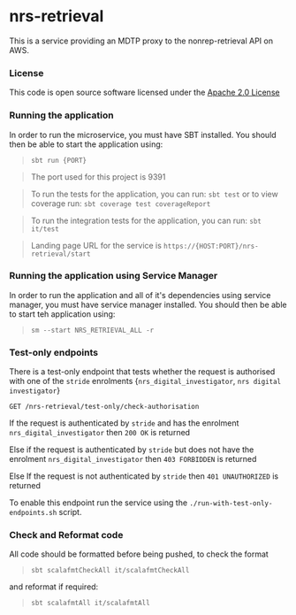 # nrs-retrieval

This is a service providing an MDTP proxy to the nonrep-retrieval API on AWS.

### License

This code is open source software licensed under the [Apache 2.0 License]("http://www.apache.org/licenses/LICENSE-2.0.html")


### Running the application

In order to run the microservice, you must have SBT installed. You should then be able to start the application using:

> ```sbt run {PORT}```

> The port used for this project is 9391

> To run the tests for the application, you can run: ```sbt test```
> or to view coverage run: ```sbt coverage test coverageReport```

> To run the integration tests for the application, you can run: ```sbt it/test```

> Landing page URL for the service is ```https://{HOST:PORT}/nrs-retrieval/start```

### Running the application using Service Manager

In order to run the application and all of it's dependencies using service manager, you must have service manager installed.
You should then be able to start teh application using:

> ```sm --start NRS_RETRIEVAL_ALL -r```

### Test-only endpoints

There is a test-only endpoint that tests whether the request is authorised with one of the `stride` enrolments 
{`nrs_digital_investigator`, `nrs digital investigator`}

`GET /nrs-retrieval/test-only/check-authorisation`

If the request is authenticated by `stride` and has the enrolment `nrs_digital_investigator` then `200 OK` is returned

Else if the request is authenticated by `stride` but does not have the enrolment `nrs_digital_investigator` then `403 FORBIDDEN` is returned

Else If the request is not authenticated by `stride` then `401 UNAUTHORIZED` is returned

To enable this endpoint run the service using the `./run-with-test-only-endpoints.sh` script.


### Check and Reformat code

All code should be formatted before being pushed, to check the format  
>   ```sbt scalafmtCheckAll it/scalafmtCheckAll```

and reformat if required:

>   ```sbt scalafmtAll it/scalafmtAll```
